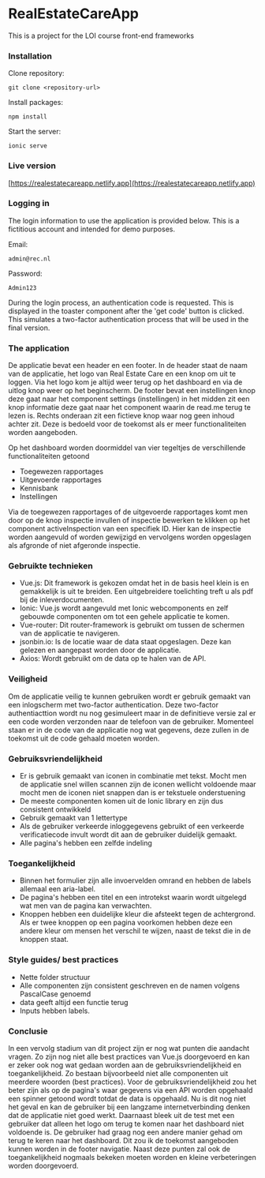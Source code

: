 # RealEstateCareApp
This is a project for the LOI course front-end frameworks

### Installation
Clone repository:

    git clone <repository-url>

Install packages:

    npm install

Start the server:

    ionic serve

### Live version
[https://realestatecareapp.netlify.app](https://realestatecareapp.netlify.app)

### Logging in
The login information to use the application is provided below. This is a fictitious account and intended for demo purposes.

Email:

    admin@rec.nl

Password:

    Admin123

During the login process, an authentication code is requested. This is displayed in the toaster component after the 'get code' button is clicked. This simulates a two-factor authentication process that will be used in the final version.

### The application
De applicatie bevat een header en een footer. In de header staat de naam van de applicatie, het logo van Real Estate Care en een knop om uit te loggen. Via het logo kom je altijd weer terug op het dashboard en via de uitlog knop weer op het beginscherm. De footer bevat een instellingen knop deze gaat naar het component settings (instellingen) in het midden zit een knop informatie deze gaat naar het component waarin de read.me terug te lezen is. Rechts onderaan zit een fictieve knop waar nog geen inhoud achter zit. Deze is bedoeld voor de toekomst als er meer functionaliteiten worden aangeboden.

Op het dashboard worden doormiddel van vier tegeltjes de verschillende functionaliteiten getoond
- Toegewezen rapportages
- Uitgevoerde rapportages
- Kennisbank
- Instellingen

Via de toegewezen rapportages of de uitgevoerde rapportages komt men door op de knop inspectie invullen of inspectie bewerken te klikken op het component activeInspection van een specifiek ID. Hier kan de inspectie worden aangevuld of worden gewijzigd en vervolgens worden opgeslagen als afgronde of niet afgeronde inspectie. 

### Gebruikte technieken
- Vue.js: Dit framework is gekozen omdat het in de basis heel klein is en gemakkelijk is uit te breiden. Een uitgebreidere toelichting treft u als pdf bij de inleverdocumenten.  
- Ionic: Vue.js wordt aangevuld met Ionic webcomponents en zelf gebouwde componenten om tot een gehele applicatie te komen.   
- Vue-router: Dit router-framework is gebruikt om tussen de schermen van de applicatie te navigeren.
- jsonbin.io: Is de locatie waar de data staat opgeslagen. Deze kan gelezen en aangepast worden door de applicatie.
- Axios: Wordt gebruikt om de data op te halen van de API.

### Veiligheid
Om de applicatie veilig te kunnen gebruiken wordt er gebruik gemaakt van een inlogscherm met two-factor authentication. Deze two-factor authentiacttion wordt nu nog gesimuleert maar in de definitieve versie zal er een code worden verzonden naar de telefoon van de gebruiker. Momenteel staan er in de code van de applicatie nog wat gegevens, deze zullen in de toekomst uit de code gehaald moeten worden. 

### Gebruiksvriendelijkheid
- Er is gebruik gemaakt van iconen in combinatie met tekst. Mocht men de applicatie snel willen scannen zijn de iconen wellicht voldoende maar mocht men de iconen niet snappen dan is er tekstuele onderstuening
- De meeste componenten komen uit de Ionic library en zijn dus consistent ontwikkeld
- Gebruik gemaakt van 1 lettertype 
- Als de gebruiker verkeerde inloggegevens gebruikt of een verkeerde verificatiecode invult wordt dit aan de gebruiker duidelijk gemaakt. 
- Alle pagina's hebben een zelfde indeling
 
### Toegankelijkheid
- Binnen het formulier zijn alle invoervelden omrand en hebben de labels allemaal een aria-label. 
- De pagina's hebben een titel en een introtekst waarin wordt uitgelegd wat men van de pagina kan verwachten.
- Knoppen hebben een duidelijke kleur die afsteekt tegen de achtergrond. Als er twee knoppen op een pagina voorkomen hebben deze een andere kleur om mensen het verschil te wijzen, naast de tekst die in de knoppen staat.

### Style guides/ best practices
- Nette folder structuur
- Alle componenten zijn consistent geschreven en de namen volgens PascalCase genoemd
- data geeft altijd een functie terug
- Inputs hebben labels.

### Conclusie
In een vervolg stadium van dit project zijn er nog wat punten die aandacht vragen. Zo zijn nog niet alle best practices van Vue.js doorgevoerd en kan er zeker ook nog wat gedaan worden aan de gebruiksvriendelijkheid en toegankelijkheid. Zo bestaan bijvoorbeeld niet alle componenten uit meerdere woorden (best practices). Voor de gebruiksvriendelijkheid zou het beter zijn als op de pagina's waar gegevens via een API worden opgehaald een spinner getoond wordt totdat de data is opgehaald. Nu is dit nog niet het geval en kan de gebruiker bij een langzame internetverbinding denken dat de applicatie niet goed werkt. Daarnaast bleek uit de test met een gebruiker dat alleen het logo om terug te komen naar het dashboard niet voldoende is. De gebruiker had graag nog een andere manier gehad om terug te keren naar het dashboard. Dit zou ik de toekomst aangeboden kunnen worden in de footer navigatie. Naast deze punten zal ook de toegankelijkheid nogmaals bekeken moeten worden en kleine verbeteringen worden doorgevoerd.    
